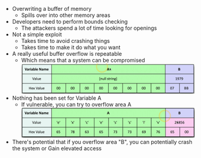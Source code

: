 - Overwriting a buffer of memory
	- Spills over into other memory areas
- Developers need to perform bounds checking
	- The attackers spend a lot of time looking for openings
- Not a simple exploit
	- Takes time to avoid crashing things
	- Takes time to make it do what you want
- A really useful buffer overflow is repeatable
	- Which means that a system can be compromised
![](../Images/240509-65.png)
- Nothing has been set for Variable A
	- If vulnerable, you can try to overflow area A
![](../Images/240509-66.png)
- There's potential that if you overflow area "B", you can potentially crash the system or Gain elevated access

